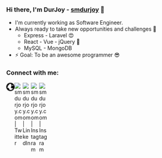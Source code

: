 ### Hi there, I'm DurJoy - [smdurjoy][website] 👋

- I'm currently working as Software Engineer.
- Always ready to take new opportunities and challenges 💪
  - Express - Laravel 😍
  - React - Vue - jQuery 🥰
  - MySQL - MongoDB 
- ⚡  Goal:  To be an awesome programmer 😎

### Connect with me:

[<img align="left" alt="smdurjoy.com" width="22px" src="https://raw.githubusercontent.com/iconic/open-iconic/master/svg/globe.svg" />][website]
[<img align="left" alt="smdurjoy.com | Twitter" width="22px" src="https://cdn.jsdelivr.net/npm/simple-icons@v3/icons/twitter.svg" />][twitter]
[<img align="left" alt="smdurjoy.com | LinkedIn" width="22px" src="https://cdn.jsdelivr.net/npm/simple-icons@v3/icons/linkedin.svg" />][linkedin]
[<img align="left" alt="smdurjoy.com | Instagram" width="22px" src="https://cdn.jsdelivr.net/npm/simple-icons@v3/icons/facebook.svg" />][facebook]
[<img align="left" alt="smdurjoy.com | Instagram" width="22px" src="https://cdn.jsdelivr.net/npm/simple-icons@v3/icons/instagram.svg" />][instagram]

<br />

[website]: https://smdurjoy.com
[twitter]: https://twitter.com/smdurjoy96
[linkedin]: https://www.linkedin.com/in/smdurjoy
[facebook]: https://www.facebook.com/smdurjoy
[instagram]: https://www.instagram.com/smdurjoy96
